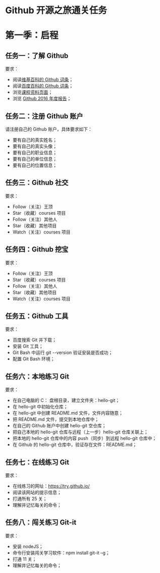 # Github 开源之旅通关任务

# 第一季：启程

## 任务一：了解 Github

要求：
- 阅读[维基百科的 Github 词条](https://en.wikipedia.org/wiki/GitHub)；  
- 阅读[百度百科的 Github 词条](http://baike.baidu.com/link?url=C0P6zQ2i5GLqeW37GmJy4pnenkOULvsqYdSiNXzpnu0bxP98TAAnLa-lqU2Gpgtsv_L_a2QmrrHLmiVclxNaDq)；  
- 浏览[课程资料页面](README.md)；  
- 浏览 [Github 2016 年度报告](https://octoverse.github.com/)；  

## 任务二：注册 Github 账户

请注册自己的 Github 账户，具体要求如下：
- 要有自己的真实姓名；
- 要有自己的真实头像；
- 要有自己的职业信息；
- 要有自己的单位信息；
- 要有自己的位置信息；

## 任务三：Github 社交

要求：
- Follow（关注）王顶  
- Star（收藏）courses 项目  
- Follow（关注）其他人  
- Star（收藏）其他项目  
- Watch（关注）courses 项目  

## 任务四：Github 挖宝

要求：
- Follow（关注）王顶  
- Star（收藏）courses 项目  
- Follow（关注）其他人  
- Star（收藏）其他项目  
- Watch（关注）courses 项目  

## 任务五：Github 工具

要求：
- 百度搜索 Git 并下载；
- 安装 Git 工具；
- Git Bash 中运行 git --version 验证安装是否成功；
- 配置 Git Bash 环境；

## 任务六：本地练习 Git

要求：
- 在自己电脑的 C： 盘根目录，建立文件夹：hello-git；
- 在 hello-git 中初始化仓库；
- 在 hello-git 中创建 README.md 文件，文件内容随意；
- 把 README.md 文件，提交到本地仓库中；
- 在自己的 Github 账户中创建 hello-git 空仓库；
- 把自己本地的 hello-git 仓库与远程（上一步）hello-git 仓库关联上；
- 把本地的 hello-git 仓库中的内容 push（同步）到远程 hello-git 仓库中；
- 在 Github 的 hello-git 仓库中，验证存在文件：README.md；

## 任务七：在线练习 Git

要求：
- 在线练习的网址：https://try.github.io/
- 阅读该网站的提示信息；
- 打通所有 25 关；
- 理解并记忆每关的命令；

## 任务八：闯关练习 Git-it

要求：
- 安装 nodeJS；
- 命令行安装闯关学习软件：npm install git-it –g；
- 打通 11 关；
- 理解并记忆每关的命令；

